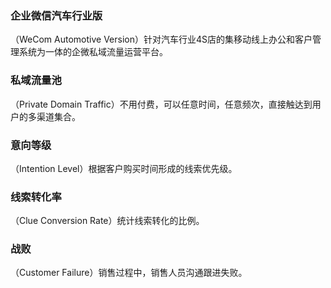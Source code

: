 ### 企业微信汽车行业版
（WeCom Automotive Version）针对汽车行业4S店的集移动线上办公和客户管理系统为一体的企微私域流量运营平台。

### 私域流量池
（Private Domain Traffic）不用付费，可以任意时间，任意频次，直接触达到用户的多渠道集合。

### 意向等级
（Intention Level）根据客户购买时间形成的线索优先级。

### 线索转化率
（Clue Conversion Rate）统计线索转化的比例。

### 战败
（Customer Failure）销售过程中，销售人员沟通跟进失败。